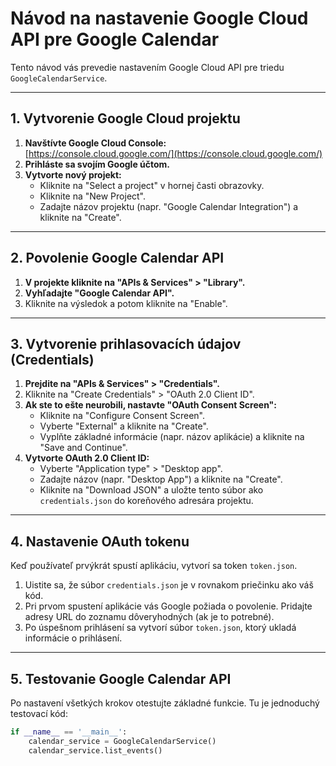 # Návod na nastavenie Google Cloud API pre Google Calendar

Tento návod vás prevedie nastavením Google Cloud API pre triedu `GoogleCalendarService`.

---

## 1. Vytvorenie Google Cloud projektu
1. **Navštívte Google Cloud Console:**  
   [https://console.cloud.google.com/](https://console.cloud.google.com/)
2. **Prihláste sa svojím Google účtom.**
3. **Vytvorte nový projekt:**
   - Kliknite na "Select a project" v hornej časti obrazovky.
   - Kliknite na "New Project".
   - Zadajte názov projektu (napr. "Google Calendar Integration") a kliknite na "Create".

---

## 2. Povolenie Google Calendar API
1. **V projekte kliknite na "APIs & Services" > "Library".**
2. **Vyhľadajte "Google Calendar API".**
3. Kliknite na výsledok a potom kliknite na "Enable".

---

## 3. Vytvorenie prihlasovacích údajov (Credentials)
1. **Prejdite na "APIs & Services" > "Credentials".**
2. Kliknite na "Create Credentials" > "OAuth 2.0 Client ID".
3. **Ak ste to ešte neurobili, nastavte "OAuth Consent Screen":**
   - Kliknite na "Configure Consent Screen".
   - Vyberte "External" a kliknite na "Create".
   - Vyplňte základné informácie (napr. názov aplikácie) a kliknite na "Save and Continue".
4. **Vytvorte OAuth 2.0 Client ID:**
   - Vyberte "Application type" > "Desktop app".
   - Zadajte názov (napr. "Desktop App") a kliknite na "Create".
   - Kliknite na "Download JSON" a uložte tento súbor ako `credentials.json` do koreňového adresára projektu.

---

## 4. Nastavenie OAuth tokenu
Keď používateľ prvýkrát spustí aplikáciu, vytvorí sa token `token.json`.

1. Uistite sa, že súbor `credentials.json` je v rovnakom priečinku ako váš kód.
2. Pri prvom spustení aplikácie vás Google požiada o povolenie. Pridajte adresy URL do zoznamu dôveryhodných (ak je to potrebné).
3. Po úspešnom prihlásení sa vytvorí súbor `token.json`, ktorý ukladá informácie o prihlásení.

---

## 5. Testovanie Google Calendar API
Po nastavení všetkých krokov otestujte základné funkcie. Tu je jednoduchý testovací kód:

```python
if __name__ == '__main__':
    calendar_service = GoogleCalendarService()
    calendar_service.list_events()
